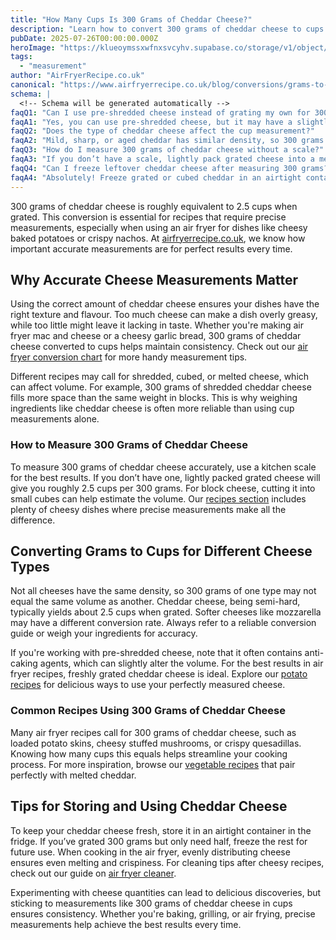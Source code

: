 ```yaml
---
title: "How Many Cups Is 300 Grams of Cheddar Cheese?"
description: "Learn how to convert 300 grams of cheddar cheese to cups for perfect recipes every time. Get accurate measurements for baking and cooking."
pubDate: 2025-07-26T00:00:00.000Z
heroImage: "https://klueoymssxwfnxsvcyhv.supabase.co/storage/v1/object/public/Shmucket/how-many-cups-is-300-grams-of-cheddar-cheese.webp"
tags:
  - "measurement"
author: "AirFryerRecipe.co.uk"
canonical: "https://www.airfryerrecipe.co.uk/blog/conversions/grams-to-cups/how-many-cups-is-300-grams-of-cheddar-cheese"
schema: |
  <!-- Schema will be generated automatically -->
faqQ1: "Can I use pre-shredded cheese instead of grating my own for 300 grams?"
faqA1: "Yes, you can use pre-shredded cheese, but it may have a slightly different volume due to anti-caking agents. For accuracy, weigh 300 grams or lightly pack it into a measuring cup for roughly 2.5 cups."
faqQ2: "Does the type of cheddar cheese affect the cup measurement?"
faqA2: "Mild, sharp, or aged cheddar has similar density, so 300 grams will still be around 2.5 cups when grated. However, very crumbly or extra-mature cheddar might vary slightly in volume."
faqQ3: "How do I measure 300 grams of cheddar cheese without a scale?"
faqA3: "If you don’t have a scale, lightly pack grated cheese into a measuring cup. 300 grams is roughly 2.5 cups, but for block cheese, estimate by cutting into small cubes."
faqQ4: "Can I freeze leftover cheddar cheese after measuring 300 grams?"
faqA4: "Absolutely! Freeze grated or cubed cheddar in an airtight container for up to 3 months. Thaw in the fridge before using it in air fryer recipes for best results."
---
```

<p>300 grams of cheddar cheese is roughly equivalent to 2.5 cups when grated. This conversion is essential for recipes that require precise measurements, especially when using an air fryer for dishes like cheesy baked potatoes or crispy nachos. At <a href=https://www.airfryerrecipe.co.uk/>airfryerrecipe.co.uk</a>, we know how important accurate measurements are for perfect results every time.</p>

<h2>Why Accurate Cheese Measurements Matter</h2>  
<p>Using the correct amount of cheddar cheese ensures your dishes have the right texture and flavour. Too much cheese can make a dish overly greasy, while too little might leave it lacking in taste. Whether you're making air fryer mac and cheese or a cheesy garlic bread, 300 grams of cheddar cheese converted to cups helps maintain consistency. Check out our <a href=https://www.airfryerrecipe.co.uk/air-fryer-conversion-chart>air fryer conversion chart</a> for more handy measurement tips.</p>  

<p>Different recipes may call for shredded, cubed, or melted cheese, which can affect volume. For example, 300 grams of shredded cheddar cheese fills more space than the same weight in blocks. This is why weighing ingredients like cheddar cheese is often more reliable than using cup measurements alone.</p>  

<h3>How to Measure 300 Grams of Cheddar Cheese</h3>  
<p>To measure 300 grams of cheddar cheese accurately, use a kitchen scale for the best results. If you don’t have one, lightly packed grated cheese will give you roughly 2.5 cups per 300 grams. For block cheese, cutting it into small cubes can help estimate the volume. Our <a href=https://www.airfryerrecipe.co.uk/recipes>recipes section</a> includes plenty of cheesy dishes where precise measurements make all the difference.</p>  

<h2>Converting Grams to Cups for Different Cheese Types</h2>  
<p>Not all cheeses have the same density, so 300 grams of one type may not equal the same volume as another. Cheddar cheese, being semi-hard, typically yields about 2.5 cups when grated. Softer cheeses like mozzarella may have a different conversion rate. Always refer to a reliable conversion guide or weigh your ingredients for accuracy.</p>  

<p>If you're working with pre-shredded cheese, note that it often contains anti-caking agents, which can slightly alter the volume. For the best results in air fryer recipes, freshly grated cheddar cheese is ideal. Explore our <a href=https://www.airfryerrecipe.co.uk/recipe-category/potatoes>potato recipes</a> for delicious ways to use your perfectly measured cheese.</p>  

<h3>Common Recipes Using 300 Grams of Cheddar Cheese</h3>  
<p>Many air fryer recipes call for 300 grams of cheddar cheese, such as loaded potato skins, cheesy stuffed mushrooms, or crispy quesadillas. Knowing how many cups this equals helps streamline your cooking process. For more inspiration, browse our <a href=https://www.airfryerrecipe.co.uk/recipe-category/vegetables>vegetable recipes</a> that pair perfectly with melted cheddar.</p>  

<h2>Tips for Storing and Using Cheddar Cheese</h2>  
<p>To keep your cheddar cheese fresh, store it in an airtight container in the fridge. If you’ve grated 300 grams but only need half, freeze the rest for future use. When cooking in the air fryer, evenly distributing cheese ensures even melting and crispiness. For cleaning tips after cheesy recipes, check out our guide on <a href=https://www.airfryerrecipe.co.uk/air-fryer-cleaner>air fryer cleaner</a>.</p>  

<p>Experimenting with cheese quantities can lead to delicious discoveries, but sticking to measurements like 300 grams of cheddar cheese in cups ensures consistency. Whether you're baking, grilling, or air frying, precise measurements help achieve the best results every time.</p>
